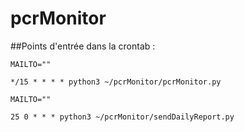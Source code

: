 # pcrMonitor

##Points d'entrée dans la crontab : 

    MAILTO=""

    */15 * * * * python3 ~/pcrMonitor/pcrMonitor.py

    MAILTO=""

    25 0 * * * python3 ~/pcrMonitor/sendDailyReport.py
